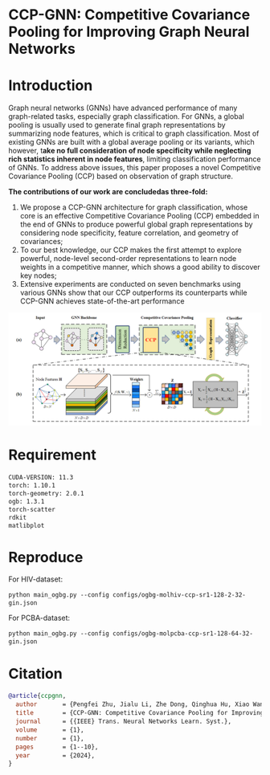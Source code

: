 # CCP-GNN: Competitive Covariance Pooling for Improving Graph Neural Networks

# Introduction
Graph neural networks (GNNs) have advanced performance of many graph-related tasks, especially graph classification. For GNNs, a global pooling is usually used to generate final graph representations by summarizing node features, which is critical to graph classification. Most of existing
GNNs are built with a global average pooling or its variants, which however, t**ake no full consideration of node specificity while neglecting rich statistics inherent in node features**, limiting classification performance of GNNs. To address above issues, this paper proposes a novel Competitive Covariance Pooling (CCP) based on observation of graph structure.

**The contributions of our work are concludedas three-fold:**
1. We propose a CCP-GNN architecture for graph classification, whose core is an effective Competitive Covariance Pooling (CCP) embedded in the end of GNNs to produce powerful global graph representations by considering node specificity, feature correlation, and geometry of covariances; 
1. To our best knowledge, our CCP makes the first attempt to explore powerful, node-level second-order representations to learn node weights in a competitive manner, which shows a good ability to discover key nodes; 
1. Extensive experiments are conducted on seven benchmarks using various GNNs show that our CCP outperforms its counterparts while CCP-GNN achieves state-of-the-art performance

![CCP-GNN Figure](figures/CCP-GNN.png)
# Requirement

```
CUDA-VERSION: 11.3
torch: 1.10.1
torch-geometry: 2.0.1
ogb: 1.3.1
torch-scatter
rdkit
matlibplot
```
# Reproduce
For HIV-dataset:

```Shell
python main_ogbg.py --config configs/ogbg-molhiv-ccp-sr1-128-2-32-gin.json
```

For PCBA-dataset:

```Shell
python main_ogbg.py --config configs/ogbg-molpcba-ccp-sr1-128-64-32-gin.json
```

# Citation

```BibTeX
@article{ccpgnn,
  author       = {Pengfei Zhu, Jialu Li, Zhe Dong, Qinghua Hu, Xiao Wang, and Qilong Wang},
  title        = {CCP-GNN: Competitive Covariance Pooling for Improving Graph Neural Networks},
  journal      = {{IEEE} Trans. Neural Networks Learn. Syst.},
  volume       = {1},
  number       = {1},
  pages        = {1--10},
  year         = {2024},
}
```

